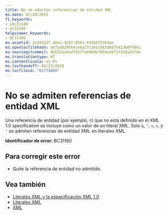 ```yaml
---
title: No se admiten referencias de entidad XML
ms.date: 07/20/2015
f1_keywords:
- vbc31180
- bc31180
helpviewer_keywords:
- BC31180
ms.assetid: 2a393327-d8e2-4187-85b1-642b4f53b4ae
ms.openlocfilehash: dd7add295641e6a27c361c663d6075413b0f499c
ms.sourcegitcommit: 9b552addadfb57fab0b9e7852ed4f1f1b8a42f8e
ms.translationtype: HT
ms.contentlocale: es-ES
ms.lasthandoff: 04/23/2019
ms.locfileid: "61774808"
---
```

# <a name="xml-entity-references-are-not-supported"></a>No se admiten referencias de entidad XML
Una referencia de entidad (por ejemplo, `©`) que no está definido en el XML 1.0 specification se incluye como un valor de un literal XML. Solo `&`, `"`, `<`, `>`, y `'` se admiten referencias de entidad XML en literales XML.  
  
 **Identificador de error:** BC31180  
  
## <a name="to-correct-this-error"></a>Para corregir este error  
  
- Quite la referencia de entidad no admitido.  
  
## <a name="see-also"></a>Vea también

- [Literales XML y la especificación XML 1.0](../../../visual-basic/programming-guide/language-features/xml/xml-literals-and-the-xml-1-0-specification.md)
- [Literales XML](../../../visual-basic/language-reference/xml-literals/index.md)
- [XML](../../../visual-basic/programming-guide/language-features/xml/index.md)
